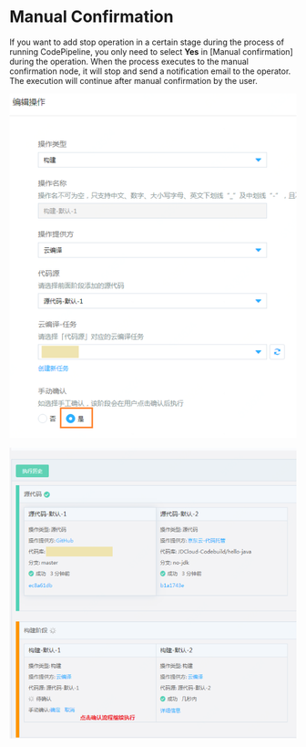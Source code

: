# Manual Confirmation
If you want to add stop operation in a certain stage during the process of running CodePipeline, you only need to select **Yes** in [Manual confirmation] during the operation. When the process executes to the manual confirmation node, it will stop and send a notification email to the operator. The execution will continue after manual confirmation by the user.


![](/image/codepipeline/check01.PNG) 

![](/image/codepipeline/Check.PNG) 


